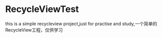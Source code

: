 # RecycleViewTest
this is a simple recycleview project,just for practise and study,一个简单的RecycleView工程，仅供学习
